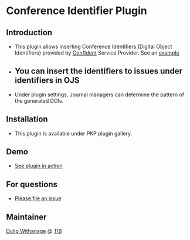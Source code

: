 # Conference Identifier Plugin
## Introduction
- This plugin allows inserting Conference Identifiers (Digital Object Identifiers)  provided by [ConfIdent](https://projects.tib.eu/en/confident/]) Service Provider. See an [example](https://doi.org/10.25798/jfec-be75)
- You can insert the identifiers to issues under identifiers in OJS
  -
- Under plugin settings, Journal managers can determine the pattern of the generated  DOIs.


## Installation
- This plugin is available under PKP plugin gallery.

## Demo
- [See plugin in action](https://user-images.githubusercontent.com/1921992/211665191-342ca54e-1f2f-4330-8b41-9da92eb5ed88.mp4)

## For questions

- [Please file an issue](https://github.com/withanage/confid/issues/new)

## Maintainer
[Dulip Withanage](https://github.com/withanage/)  @  [TIB](https://tib.eu)

